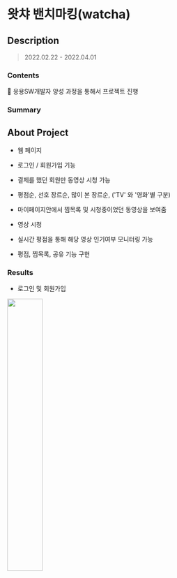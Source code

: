 # 왓챠 밴치마킹(watcha)

## Description
> 2022.02.22 - 2022.04.01

### Contents
📌 응용SW개발자 양성 과정을 통해서 프로젝트 진행

### Summary

## About Project
* 웹 페이지
*   로그인 / 회원가입 기능

 * 결제를 했던 회원만 동영상 시청 가능
 * 평점순, 선호 장르순, 많이 본 장르순, ('TV' 와 '영화'별 구분)
 * 마이페이지안에서 찜목록 및 시청중이었던 동영상을 보여줌

* 영상 시청
 * 실시간 평점을 통해 해당 영상 인기여부 모니터링 가능
 * 평점, 찜목록, 공유 기능 구현

### Results
* 로그인 및 회원가입
<img src="C:\Users\cksdn\Desktop\왓챠_프로젝트_ppt관련\login.png" width="40%">
